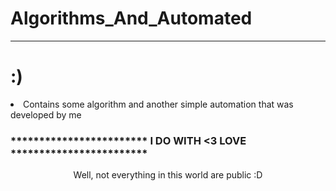 # Algorithms_And_Automated
<hr/>

#   :)

<li>Contains some algorithm and another simple automation that was developed by me</li>

<h3>  ************************ I DO WITH <3 LOVE ************************  </h3> 
<center> Well, not everything in this world are public :D </center>
